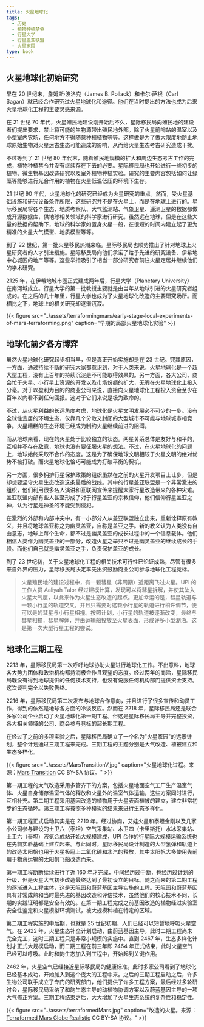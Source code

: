 ```yaml
---
title: 火星地球化
tags:
  - 历史
  - 植物种植禁令
  - 行星大学
  - 行星盖亚联盟
  - 火星家园
type: book
---
```



## 火星地球化初始研究

早在 20 世纪末，詹姆斯·波洛克（James B. Pollack）和卡尔·萨根（Carl Sagan）就已经合作研究过火星地球化和途径。他们在当时提出的方法也成为后来火星地球化工程的主要灵感来源。

在 21 世纪 70 年代，火星殖民地建设刚开始后不久，星际移民局向殖民地的建设者们提出要求，禁止将可能的生物源带出殖民地外部。除了火星前哨站的温室以及小型室内农场，任何地方不得随意种植植物等等。这样做是为了做大限度地防止地球原始生物对火星远古生态可能造成的影响，从而给火星生态考古研究造成干扰。

不过等到了 21 世纪 80 年代末，随着殖民地规模的扩大和周边生态考古工作的完成，植物种植禁令并没有继续存在下去的必要。星际移民局也开始进行一些初步的植物、微生物基因改造研究以及室外植物种植实验。研究的主要内容包括如何让绿藻等能够进行光合作用的植物在火星低温低压的环境下生存。

21 世纪 90 年代，火星地球化的研究已经成为火星研究的重点。然而，受火星基础设施和研究设备条件所限，这些研究并不是在火星上，而是在地球上进行的。星际移民局将各个生态、地质考察队、大气监测站、气象卫星、遥测卫星的数据都做成开源数据库，供地球相关领域的科学家进行研究。虽然远在地球，但是在这些大量的数据的帮助下，地球的科学家如置身火星一般，在很短的时间内建立起了更为精准的火星大气模型、地质模型等等。

到了 22 世纪，第一批火星移民热潮来临。星际移民局也顺势推出了针对地球上火星研究者的人才引进措施。星际移民局向他们承诺了给予先进的研究设备、伊希地中心城区的地产等等。这些举措吸引了相当一部分研究者前往火星定居并继续他们的学术研究。

2125 年，在伊希地城市圈正式建成两年后，行星大学（Planetary University）在南河城成立。行星大学的第一批教授主要就是由当年从地球引进的火星研究者组成的。在之后的几十年里，行星大学也成为了火星地球化改造的主要研究场所。而相比之下，地球上的相关研究却逐渐沉寂。

{{< figure src="../assets/terraformingmars/early-stage-local-experiments-of-mars-terraforming.png" caption="早期的局部火星地球化实验" >}}

<!-- Planetary Gaia Association -->


## 地球化前夕各方博弈


虽然火星地球化研究起步相当早，但是真正开始实施却是在 23 世纪。究其原因，一方面，通过持续不断的研究大家都意识到，对于人类来说，火星地球化是一个超大型工程，没有上百年的持续沉淀是不可能取得效果的。另一方面，各大公司、商会忙于火星、小行星上资源的开发以及市场份额的扩大，无暇在火星地球化上投入分毫。对于以盈利为目的的商业公司来说，直接向火星地球化工程投入资金至少在百年以内看不到任何回报。这对于它们来说是极为致命的。

不过，从火星利益的长远角度考虑，地球化是火星文明发展必不可少的一步。没有全球性宜居的环境生态，仅靠几个分散又封闭的大型城市不可能与地球城市相竞争。火星糟糕的生态环境已经成为制约火星继续前进的阻碍。

而从地球来看，现在的火星处于比较独立的状态。两星关系总体是友好与和平的，互相并不存在敌意，地球也没有要征服火星的想法。不过，在火星地球化的问题上，地球始终采取不合作的态度。这是为了确保地球文明相较于火星文明的绝对优势不被打破。而火星地球化恰巧可能成为打破平衡的契机。

另一方面，很多拥护行星保护政策的组织虽然在之前的火星开发项目上让步，但是却想要坚守火星生态改造这条最后的战线。其中的行星盖亚联盟是一个非常激进的组织，他们利用很多名人演讲和互联网宣传来提醒大家行星改造带来的各种灾难。盖亚联盟内部有些人甚至形成了对于行星盖亚的宗教信仰，他们信仰行星盖亚之神，认为行星是神圣的不能受到侵犯。

在激烈的外部和内部冲突中，有一小部分人从盖亚联盟独立出来，重新诠释原有教义，并且将地球盖亚称之为幽灵盖亚，自称是盖亚之手。新的教义认为人类没有自由意志，地球上每个生命，都不过是幽灵盖亚的成长过程中的一个信息载体。他们相信人类作为幽灵盖亚的一部分，改造火星之举只不过是幽灵盖亚的继续成长的手段。而他们自己就是幽灵盖亚之手，负责保护盖亚的成长。

到了 23 世纪初，关于火星地球化工程的相关技术可行性已论证成熟，尽管有很多来自外界的压力，星际移民局决定率先出资鼓励商业公司参与地球化工程竞标。


> 火星殖民地的建设过程中，有一颗彗星（非周期）近距离飞过火星。UPI 的工作人员 Aaliyah Talor 经过建模计算，发现可以将彗星拆解，并使其坠入火星大气层，以此来作为火星生态改造的起点。更加幸运的是，彗星轨道与一颗小行星的轨道交叉，并且只需要对这颗小行星的轨道进行稍许调节，便可以是的彗星与小行星相撞。按照计划，小行星的轨道被逐渐改变，最终与彗星相撞，彗星解体，并由运输船投放至火星表面，形成许多小型湖泊。这是第一次大型行星工程的尝试。


## 地球化三期工程

2213 年，星际移民局第一次呼吁地球协助火星进行地球化工作。不出意料，地球各大势力团体和政治机构都持消极合作且观望的态度。经过两年的商洽，星际移民局既没有得到地球提供的任何技术支持，也没有说服任何机构部门提供资金支持。这次谈判完全以失败告终。

2216 年，星际移民局第二次发布与地球合作意向，并且进行了很多宣传和动员工作，得到的依然是地球各方面的冷淡反应。然而在 2218 年，星际移民局还是联合多家公司企业启动了火星地球化第一期工程。但这是星际移民局主导并完整投资，各大相关领域的公司、商会参与竞标的超长期工程。

在经过了之前的多项实验之后，星际移民局确立了一个名为"火星家园"的远景计划，整个计划通过三期工程来完成。三期工程的主题分别是大气改造、植被建立和生态多样化。

{{< figure src="../assets/MarsTransitionV.jpg" caption="火星地球化过程。来源：[Mars Transition](https://commons.wikimedia.org/wiki/File:MarsTransitionV.jpg) CC BY-SA 协议。" >}}

第一期工程的大气改造采用多管齐下的方案，包括火星地面空气工厂生产温室气体、火星自身储存温室气体的释放和火星外的温室气体运输，这些方案同时进行，互相补充。第二期工程采用基因改造的植物用于火星表面植被的建立，建立非常初步的生态循环。第三期工程按照多种模拟的结果来进行生态多样化。

第一期工程正式启动其实是在 2219 年。经过协商，艾娃火星和泰坦金刚以及几家小公司参与建设的土卫六（泰坦）空气采集站、木卫四（卡里斯托）水冰采集站、土卫六（泰坦）液氨合成站开始大规模建成，UPI 合作的行星际大规模运输系统也在先前实验基础上建立起来。与此同时，星际移民局设计制造的大型氢弹和轨道上的改造太阳帆也用于火星极冠上二氧化碳和水汽的释放，其中太阳帆大多使用先前用于物资运输的太阳帆飞船改造而来。

第一期工程断断续续进行了近 160 年才完成，中间经历过中断，也经历过计划的升级，但是火星大气初步改造最终达到了最初设立的目标。随之而来的第二期工程的逐渐进入工程主体，这是天际园和蔚蓝基因主导实施的工程。天际园和蔚蓝基因具有非常成熟和当时最先进的基因改造和评估技术，虽然他们的核心技术不同，长期的实践证明都是安全有效的。在第一期工程完成之前基因改造的植物经过实验室安全性鉴定和火星模拟环境测试，被大规模种植在特定的区域。

第二期工程实施的中后期，也就是 25 世纪初期，人们已经可以短暂地呼吸火星空气。在 2422 年，火星生态补全计划启动，由蔚蓝基因主导，此时二期工程尚未完全完工，这时三期工程只是非常小规模的实施中。直到 2467 年，生态多样化计划才正式大规模启动，而二期工程在前三年即 2464 年正式结束，此时火星空气已经可以呼吸。此时和韵生态加入到工程中，开始起到关键作用。

2462 年，火星空气已经接近星际移民局的健康标准。此时多家公司看到了地球化已经基本成功，开始加入到这个庞大的工程中来。之后的三期工程启动之后，许多生物公司联手成立了专门的研究部门，他们提供了许多工程方案，最后经过多轮研讨会，星际移民局采纳了和韵生态主导的动植物协调方案以及蔚蓝基因主导的一项大气修正方案。三期工程结束之后，大大增加了火星生态系统的复杂性和稳定性。

{{< figure src="../assets/terraformedMars.jpg" caption="改造的火星。来源：[Terraformed Mars Globe Realistic](https://commons.wikimedia.org/wiki/File:TerraformedMarsGlobeRealistic.jpg) CC BY-SA 协议。" >}}

